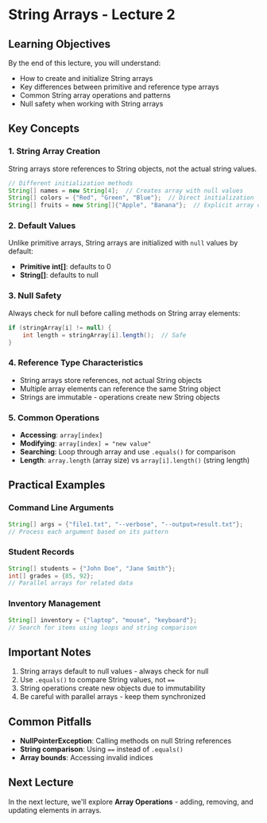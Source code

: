 # String Arrays - Lecture 2

## Learning Objectives
By the end of this lecture, you will understand:
- How to create and initialize String arrays
- Key differences between primitive and reference type arrays
- Common String array operations and patterns
- Null safety when working with String arrays

## Key Concepts

### 1. String Array Creation
String arrays store references to String objects, not the actual string values.

```java
// Different initialization methods
String[] names = new String[4];  // Creates array with null values
String[] colors = {"Red", "Green", "Blue"};  // Direct initialization
String[] fruits = new String[]{"Apple", "Banana"};  // Explicit array creation
```

### 2. Default Values
Unlike primitive arrays, String arrays are initialized with `null` values by default:
- **Primitive int[]**: defaults to 0
- **String[]**: defaults to null

### 3. Null Safety
Always check for null before calling methods on String array elements:
```java
if (stringArray[i] != null) {
    int length = stringArray[i].length();  // Safe
}
```

### 4. Reference Type Characteristics
- String arrays store references, not actual String objects
- Multiple array elements can reference the same String object
- Strings are immutable - operations create new String objects

### 5. Common Operations
- **Accessing**: `array[index]`
- **Modifying**: `array[index] = "new value"`
- **Searching**: Loop through array and use `.equals()` for comparison
- **Length**: `array.length` (array size) vs `array[i].length()` (string length)

## Practical Examples

### Command Line Arguments
```java
String[] args = {"file1.txt", "--verbose", "--output=result.txt"};
// Process each argument based on its pattern
```

### Student Records
```java
String[] students = {"John Doe", "Jane Smith"};
int[] grades = {85, 92};
// Parallel arrays for related data
```

### Inventory Management
```java
String[] inventory = {"laptop", "mouse", "keyboard"};
// Search for items using loops and string comparison
```

## Important Notes
1. String arrays default to null values - always check for null
2. Use `.equals()` to compare String values, not `==`
3. String operations create new objects due to immutability
4. Be careful with parallel arrays - keep them synchronized

## Common Pitfalls
- **NullPointerException**: Calling methods on null String references
- **String comparison**: Using `==` instead of `.equals()`
- **Array bounds**: Accessing invalid indices

## Next Lecture
In the next lecture, we'll explore **Array Operations** - adding, removing, and updating elements in arrays.
